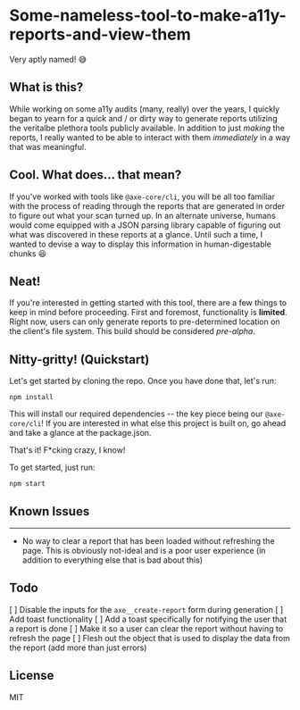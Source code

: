 # Some-nameless-tool-to-make-a11y-reports-and-view-them
Very aptly named! 😅

## What is this?
While working on some a11y audits (many, really) over the years, I quickly began to yearn for a quick and / or dirty way to generate reports utilizing the veritalbe plethora tools publicly available. In addition to just _making_ the reports, I really wanted to be able to interact with them _immediately_ in a way that was meaningful.

## Cool. What does... that mean?
If you've worked with tools like `@axe-core/cli`, you will be all too familiar with the process of reading through the reports that are generated in order to figure out what your scan turned up. In an alternate universe, humans would come equipped with a JSON parsing library capable of figuring out what was discovered in these reports at a glance. Until such a time, I wanted to devise a way to display this information in human-digestable chunks 😆

## Neat!
If you're interested in getting started with this tool, there are a few things to keep in mind before proceeding. First and foremost, functionality is __limited__. Right now, users can only generate reports to pre-determined location on the client's file system. This build should be considered _pre-alpha_.

## Nitty-gritty! (Quickstart)
Let's get started by cloning the repo. Once you have done that, let's run:

```
npm install
```

This will install our required dependencies -- the key piece being our `@axe-core/cli`! If you are interested in what else this project is built on, go ahead and take a glance at the package.json.

That's it! F*cking crazy, I know!

To get started, just run:

```
npm start
```

## Known Issues
---
* No way to clear a report that has been loaded without refreshing the page. This is obviously not-ideal and is a poor user experience (in addition to everything else that is bad about this)

## Todo
[ ] Disable the inputs for the `axe__create-report` form during generation
[ ] Add toast functionality
[ ] Add a toast specifically for notifying the user that a report is done
[ ] Make it so a user can clear the report without having to refresh the page
[ ] Flesh out the object that is used to display the data from the report (add more than just errors)

## License
MIT
